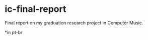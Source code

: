 ic-final-report
===============

Final report on my graduation research project in Computer Music.

*in pt-br
